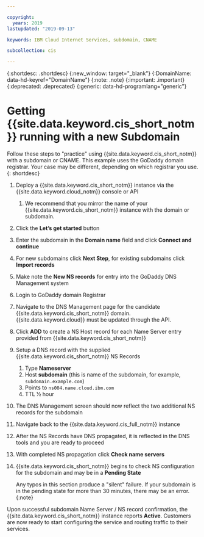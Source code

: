 ```yaml
---

copyright:
  years: 2019
lastupdated: "2019-09-13"

keywords: IBM Cloud Internet Services, subdomain, CNAME

subcollection: cis

---
```


{:shortdesc: .shortdesc}
{:new_window: target="_blank"}
{:DomainName: data-hd-keyref="DomainName"}
{:note: .note}
{:important: .important}
{:deprecated: .deprecated}
{:generic: data-hd-programlang="generic"}

# Getting {{site.data.keyword.cis_short_notm}} running with a new Subdomain

Follow these steps to "practice" using {{site.data.keyword.cis_short_notm}} with a subdomain or CNAME. This example uses the GoDaddy domain registrar. Your case may be different, depending on which registrar you use.
{: shortdesc}

1.	Deploy a {{site.data.keyword.cis_short_notm}} instance via the {{site.data.keyword.cloud_notm}} console or API
    1.	We recommend that you mirror the name of your {{site.data.keyword.cis_short_notm}} instance with the domain or subdomain.
2.	Click the **Let’s get started** button
3.	Enter the subdomain in the **Domain name** field and click **Connect and continue**
4.	For new subdomains click **Next Step**, for existing subdomains click **Import records**
5.	Make note the **New NS records** for entry into the GoDaddy DNS Management system
6.	Login to GoDaddy domain Registrar
7.	Navigate to the DNS Management page for the candidate {{site.data.keyword.cis_short_notm}} domain. {{site.data.keyword.cloud}} must be updated through the API.
8.	Click **ADD** to create a NS Host record for each Name Server entry provided from {{site.data.keyword.cis_short_notm}}
9.	Setup a DNS record with the supplied {{site.data.keyword.cis_short_notm}} NS Records
    1.	Type **Nameserver**
    1.	Host **subdomain** (this is name of the subdomain, for example, `subdomain.example.com`)
    1.	Points to `ns004.name.cloud.ibm.com`
    1.	TTL ½ hour
10.	The DNS Management screen should now reflect the two additional NS records for the subdomain
11.	Navigate back to the {{site.data.keyword.cis_full_notm}} instance
12.	After the NS Records have DNS propagated, it is reflected in the DNS tools and you are ready to proceed
13.	With completed NS propagation click **Check name servers**
14.	{{site.data.keyword.cis_short_notm}} begins to check NS configuration for the subdomain and may be in a **Pending State**

    Any typos in this section produce a "silent" failure. If your subdomain is in the pending state for more than 30 minutes, there may be an error.
    {:note}

Upon successful subdomain Name Server / NS record confirmation, the {{site.data.keyword.cis_short_notm}} instance reports **Active**. Customers are now ready to start configuring the service and routing traffic to their services.
